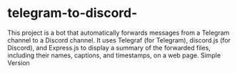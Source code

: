 # telegram-to-discord-
This project is a bot that automatically forwards messages from a Telegram channel to a Discord channel. It uses Telegraf (for Telegram), discord.js (for Discord), and Express.js to display a summary of the forwarded files, including their names, captions, and timestamps, on a web page.  Simple Version 
